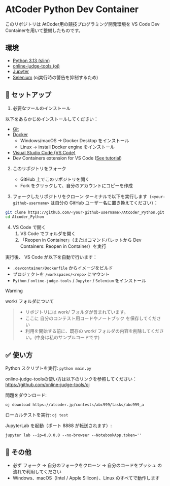 # AtCoder Python Dev Container

このリポジトリは AtCoder用の競技プログラミング開発環境を VS Code Dev Containerを用いて整備したものです。

## 環境
- [Python 3.13 (slim)](https://hub.docker.com/layers/library/python/3.13-slim/images/sha256-cd4cb2ba193c13d36b59f01c9518d709b41b886388c3af2bbe7d7b29f15a303f)
- [online-judge-tools (oj)](https://pypi.org/project/online-judge-tools/)
- [Jupyter](https://pypi.org/project/jupyter/)
- [Selenium](https://pypi.org/project/selenium/)
 (oj実行時の警告を抑制するため)

## 🚀 セットアップ

1. 必要なツールのインストール

以下をあらかじめインストールしてください：

- [Git](https://git-scm.com/)
- [Docker](https://docs.docker.com/get-started/get-docker/)
	- Windows/macOS → Docker Desktop をインストール
	- Linux → install Docker engine をインストール
- [Visual Studio Code (VS Code)](https://code.visualstudio.com/)
- Dev Containers extension for VS Code ([See tutorial](https://code.visualstudio.com/docs/devcontainers/containers))

2. このリポジトリをフォーク
	- GitHub 上でこのリポジトリを開く
	- Fork をクリックして、自分のアカウントにコピーを作成

3. フォークしたリポジトリをクローン
ターミナルで以下を実行します（`<your-github-username>` は自分の GitHub ユーザー名に置き換えてください）：
```bash
git clone https://github.com/<your-github-username>/Atcoder_Python.git
cd Atcoder_Python
```

4. VS Code で開く
	1.  VS Code でフォルダを開く
	2.  「Reopen in Container」（またはコマンドパレットから Dev Containers: Reopen in Container）を実行

実行後、 VS Code が以下を自動で行います：
- `.devcontainer/Dockerfile` からイメージをビルド
- プロジェクトを `/workspaces/<repo>` にマウント
- `Python` / `online-judge-tools` / `Jupyter` / `Selenium` をインストール


> [!WARNING]
work/ フォルダについて
> - リポジトリには work/ フォルダが含まれています。
> - ここに 自分のコンテスト用コードやノートブック を保存してください
> - 利用を開始する前に、既存の work/ フォルダの内容を削除してください。(中身は私のサンプルコードです)


## ✅ 使い方
Python スクリプトを実行:
`python main.py`


online-judge-toolsの使い方は以下のリンクを参照してください：https://github.com/online-judge-tools/oj

問題をダウンロード:

`oj download https://atcoder.jp/contests/abc999/tasks/abc999_a`

ローカルテストを実行:
`oj test`

JupyterLab を起動（ポート 8888 が転送されます）:

`jupyter lab --ip=0.0.0.0 --no-browser --NotebookApp.token=''`

## 🐳 その他
- 必ず フォーク → 自分のフォークをクローン → 自分のコードをプッシュ の流れで利用してください
- Windows、macOS（Intel / Apple Silicon）、Linux のすべてで動作します

